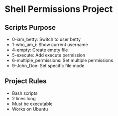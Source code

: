 # Shell Permissions Project

## Scripts Purpose
- 0-iam_betty: Switch to user betty
- 1-who_am_i: Show current username
- 4-empty: Create empty file
- 5-execute: Add execute permission
- 6-multiple_permissions: Set multiple permissions
- 9-John_Doe: Set specific file mode

## Project Rules
- Bash scripts
- 2 lines long
- Must be executable
- Works on Ubuntu

